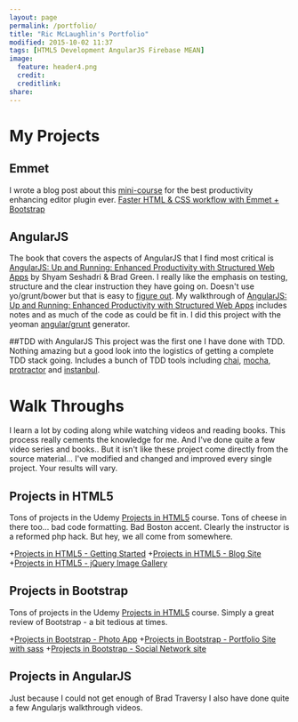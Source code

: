 ```yaml
---
layout: page
permalink: /portfolio/
title: "Ric McLaughlin's Portfolio"
modified: 2015-10-02 11:37
tags: [HTML5 Development AngularJS Firebase MEAN]
image:
  feature: header4.png
  credit: 
  creditlink: 
share: 
---
```

# My Projects

## Emmet
I wrote a blog post about this [mini-course](https://www.udemy.com/emmet-video-tutorials/) for the best productivity enhancing editor plugin ever. [Faster HTML & CSS workflow with Emmet + Bootstrap](http://ric.mclaughlin.today/prj_html5_emmet/)

## AngularJS
The book that covers the aspects of AngularJS that I find most critical is [AngularJS: Up and Running: Enhanced Productivity with Structured Web Apps](http://www.amazon.com/AngularJS-Running-Enhanced-Productivity-Structured-ebook/dp/B00NF07FSC) by Shyam Seshadri & Brad Green. I really like the emphasis on testing, structure and the clear instruction they have going on. Doesn't use yo/grunt/bower but that is easy to [figure out](http://yeoman.io/codelab/index.html). My walkthrough of [AngularJS: Up and Running: Enhanced Productivity with Structured Web Apps](http://ric.mclaughlin.today/ngup_n_running/) includes notes and as much of the code as could be fit in. I did this project with the yeoman [angular/grunt](https://github.com/yeoman/generator-angular) generator.  

##TDD with AngularJS
This project was the first one I have done with TDD. Nothing amazing but a good look into the logistics of getting a complete TDD stack going. Includes a bunch of TDD tools including [chai](http://chaijs.com/), [mocha](https://mochajs.org/), [protractor](https://angular.github.io/protractor/#/) and [instanbul](https://gotwarlost.github.io/istanbul/).


# Walk Throughs
I learn a lot by coding along while watching videos and reading books. This process really cements the knowledge for me. And I've done quite a few video series and books.. But it isn't like these project come directly from the source material... I've modified and changed and improved every single project. Your results will vary.

## Projects in HTML5
Tons of projects in the Udemy [Projects in HTML5](https://www.udemy.com/projects-in-html5/learn/#/) course. Tons of cheese in there too... bad code formatting. Bad Boston accent. Clearly the instructor is a reformed php hack. But hey, we all come from somewhere.

+[Projects in HTML5 - Getting Started](http://ric.mclaughlin.today/prj_html5_get_started/) 
+[Projects in HTML5 - Blog Site](http://ric.mclaughlin.today/prj_html5_blog/)
+[Projects in HTML5 - jQuery Image Gallery](http://ric.mclaughlin.today/prj_html5_gallery/)

## Projects in Bootstrap
Tons of projects in the Udemy [Projects in HTML5](https://www.udemy.com/projects-in-html5/learn/#/) course. Simply a great review of Bootstrap - a bit tedious at times.

+[Projects in Bootstrap - Photo App](http://ric.mclaughlin.today/prj_btstrp_photo_app/) 
+[Projects in Bootstrap - Portfolio Site with sass](http://ric.mclaughlin.today/prj_btstrp_portfolio_sass/) 
+[Projects in Bootstrap - Social Network site](http://ric.mclaughlin.today/prj_btstrp_dobble/) 

## Projects in AngularJS
Just because I could not get enough of Brad Traversy I also have done quite a few Angularjs walkthrough videos. 